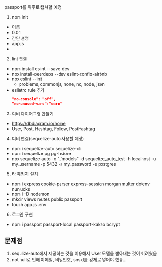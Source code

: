 passport를 위주로 캡쳐할 예정
1. npm init
  - 이름
  - 0.0.1
  - 간단 설명
  - app.js
  - 
2. lint 연결
  - npm install eslint --save-dev
  - npx install-peerdeps --dev eslint-config-airbnb
  - npx eslint --init
    - problems, commonjs, none, no, node, json
  - eslintrc rule 추가
      ```json
      "no-console": "off",
      "no-unused-vars":"warn"
      ```
3. 디비 다이어그램 만들기
  - https://dbdiagram.io/home
  - User, Post, Hashtag, Follow, PostHashtag
4. 디비 연결(sequelize-auto 사용할 예정)
  - npm i sequelize-auto sequelize-cli
  - npm i sequelize pg pg-hstore
  - npx sequelize-auto -o "./models" -d sequelize_auto_test -h localhost -u my_username -p 5432 -x my_password -e postgres
5. 타 패키지 설치
  - npm i express cookie-parser express-session morgan multer dotenv nunjucks
  - npm i -D nodemon
  - mkdir views routes public passport
  - touch app.js .env
6. 로그인 구현
  - npm i passport passport-local passport-kakao bcrypt

## 문제점
1. sequlize-auto에서 제공하는 것을 이용해서 User 모델을 뽑아내는 것이 어려웠음
2. not null로 인해 이메일, 비밀번호, snsId를 강제로 넣어야 했음...